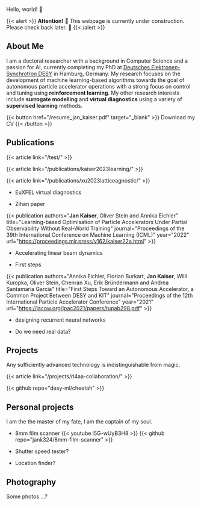 Hello, world! 🦦

{{< alert >}}
**Attention!** 🚧 This webpage is currently under construction. Please check back later. 🚧
{{< /alert >}}

## About Me

I am a doctoral researcher with a background in Computer Science and a passion for AI, currently completing my PhD at [Deutsches Elektronen-Synchrotron DESY](https://www.desy.de/) in Hamburg, Germany. My research focuses on the development of machine learning-based algorithms towards the goal of autonomous particle accelerator operations with a strong focus on control and tuning using **reinforcement learning**. My other research interests include **surrogate modelling** and **virtual diagnostics** using a variety of **supervised learning** methods.

{{< button href="/resume_jan_kaiser.pdf" target="_blank" >}}
Download my CV
{{< /button >}}

## Publications

{{< article link="/test/" >}} <br>

{{< article link="/publications/kaiser2023learning/" >}} <br>

{{< article link="/publications/xu2023latticeagnostic/" >}} <br>

- EuXFEL virtual diagnostics

- Zihan paper

{{< publication authors="<b>Jan Kaiser</b>, Oliver Stein and Annika Eichler" title="Learning-based Optimisation of Particle Accelerators Under Partial Observability Without Real-World Training" journal="Proceedings of the 39th International Conference on Machine Learning (ICML)" year="2022" url="https://proceedings.mlr.press/v162/kaiser22a.html" >}}

- Accelerating linear beam dynamics

- First steps

{{< publication authors="Annika Eichler, Florian Burkart, <b>Jan Kaiser</b>, Willi Kuropka, Oliver Stein, Chenran Xu, Erik Bründermann and Andrea Santamaria Garcia" title="First Steps Toward an Autonomous Accelerator, a Common Project Between DESY and KIT" journal="Proceedings of the 12th International Particle Accelerator Conference" year="2021" url="https://jacow.org/ipac2021/papers/tupab298.pdf" >}}

- designing recurrent neural networks

- Do we need real data?

## Projects

Any sufficiently advanced technology is indistinguishable from magic.

{{< article link="/projects/rl4aa-collaboration/" >}} <br>

{{< github repo="desy-ml/cheetah" >}} <br>

## Personal projects

I am the the master of my fate, I am the captain of my soul.

- 8mm film scanner
  {{< youtube i5G-wUyB3H8 >}}
  {{< github repo="jank324/8mm-film-scanner" >}}

- Shutter speed tester?

- Location finder?

## Photography

Some photos ...?
